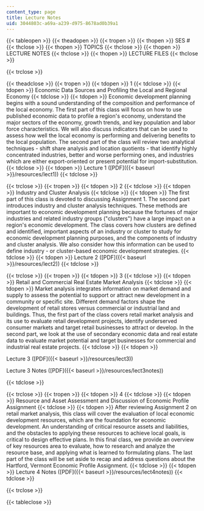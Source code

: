 ```yaml
---
content_type: page
title: Lecture Notes
uid: 3044803c-a69a-a239-d975-8678ad0b39a1
---
```


{{< tableopen >}}
{{< theadopen >}}
{{< tropen >}}
{{< thopen >}}
SES #
{{< thclose >}}
{{< thopen >}}
TOPICS
{{< thclose >}}
{{< thopen >}}
LECTURE NOTES
{{< thclose >}}
{{< thopen >}}
LECTURE FILES
{{< thclose >}}

{{< trclose >}}

{{< theadclose >}}
{{< tropen >}}
{{< tdopen >}}
1
{{< tdclose >}}
{{< tdopen >}}
Economic Data Sources and Profiling the Local and Regional Economy
{{< tdclose >}}
{{< tdopen >}}
Economic development planning begins with a sound understanding of the composition and performance of the local economy. The first part of this class will focus on how to use published economic data to profile a region's economy, understand the major sectors of the economy, growth trends, and key population and labor force characteristics. We will also discuss indicators that can be used to assess how well the local economy is performing and delivering benefits to the local population. The second part of the class will review two analytical techniques - shift share analysis and location quotients - that identify highly concentrated industries, better and worse performing ones, and industries which are either export-oriented or present potential for import-substitution.
{{< tdclose >}}
{{< tdopen >}}
Lecture 1 ([PDF]({{< baseurl >}}/resources/lect1))
{{< tdclose >}}

{{< trclose >}}
{{< tropen >}}
{{< tdopen >}}
2
{{< tdclose >}}
{{< tdopen >}}
Industry and Cluster Analysis
{{< tdclose >}}
{{< tdopen >}}
The first part of this class is devoted to discussing Assignment 1. The second part introduces industry and cluster analysis techniques. These methods are important to economic development planning because the fortunes of major industries and related industry groups ("clusters") have a large impact on a region's economic development. The class covers how clusters are defined and identified, important aspects of an industry or cluster to study for economic development planning purposes, and the components of industry and cluster analysis. We also consider how this information can be used to define industry - or cluster-based economic development strategies.
{{< tdclose >}}
{{< tdopen >}}
Lecture 2 ([PDF]({{< baseurl >}}/resources/lect2))
{{< tdclose >}}

{{< trclose >}}
{{< tropen >}}
{{< tdopen >}}
3
{{< tdclose >}}
{{< tdopen >}}
Retail and Commercial Real Estate Market Analysis
{{< tdclose >}}
{{< tdopen >}}
Market analysis integrates information on market demand and supply to assess the potential to support or attract new development in a community or specific site. Different demand factors shape the development of retail stores versus commercial or industrial land and buildings. Thus, the first part of the class covers retail market analysis and its use to evaluate retail development projects, identify underserved consumer markets and target retail businesses to attract or develop. In the second part, we look at the use of secondary economic data and real estate data to evaluate market potential and target businesses for commercial and industrial real estate projects.
{{< tdclose >}}
{{< tdopen >}}


Lecture 3 ([PDF]({{< baseurl >}}/resources/lect3))

Lecture 3 Notes ([PDF]({{< baseurl >}}/resources/lect3notes))


{{< tdclose >}}

{{< trclose >}}
{{< tropen >}}
{{< tdopen >}}
4
{{< tdclose >}}
{{< tdopen >}}
Resource and Asset Assessment and Discussion of Economic Profile Assignment
{{< tdclose >}}
{{< tdopen >}}
After reviewing Assignment 2 on retail market analysis, this class will cover the evaluation of local economic development resources, which are the foundation for economic development. An understanding of critical resource assets and liabilities, and the obstacles to applying these resources to achieve local goals, is critical to design effective plans. In this final class, we provide an overview of key resources area to evaluate, how to research and analyze the resource base, and applying what is learned to formulating plans. The last part of the class will be set aside to recap and address questions about the Hartford, Vermont Economic Profile Assignment.
{{< tdclose >}}
{{< tdopen >}}
Lecture 4 Notes ([PDF]({{< baseurl >}}/resources/lect4notes))
{{< tdclose >}}

{{< trclose >}}

{{< tableclose >}}